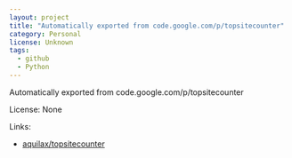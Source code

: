 ```yaml
---
layout: project
title: "Automatically exported from code.google.com/p/topsitecounter"
category: Personal
license: Unknown
tags:
  - github
  - Python
---
```


Automatically exported from code.google.com/p/topsitecounter

License: None

Links:

* [aquilax/topsitecounter](https://github.com/aquilax/topsitecounter)
